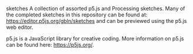 sketches
A collection of assorted p5.js and Processing sketches. Many of the completed sketches in this repository can be found at: https://editor.p5js.org/gbln/sketches and can be previewed using the p5.js web editor.

p5.js is a JavaScript library for creative coding. More information on p5.js can be found here: https://p5js.org/.
